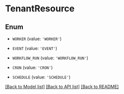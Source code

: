 # TenantResource


## Enum

* `WORKER` (value: `'WORKER'`)

* `EVENT` (value: `'EVENT'`)

* `WORKFLOW_RUN` (value: `'WORKFLOW_RUN'`)

* `CRON` (value: `'CRON'`)

* `SCHEDULE` (value: `'SCHEDULE'`)

[[Back to Model list]](../README.md#documentation-for-models) [[Back to API list]](../README.md#documentation-for-api-endpoints) [[Back to README]](../README.md)



